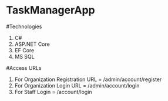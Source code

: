 # TaskManagerApp

#Technologies
1. C#
2. ASP.NET Core
3. EF Core
4. MS SQL

#Access URLs
1. For Organization Registration URL = /admin/account/register
2. For Organization Login URL = /admin/account/login
3. For Staff Login = /account/login
